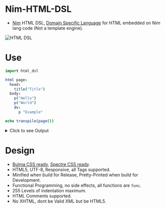# Nim-HTML-DSL

- [Nim](https://nim-lang.org) HTML DSL, [Domain Specific Language](https://en.wikipedia.org/wiki/Domain-specific_language) for HTML embedded on Nim lang code (Not a template engine).

![HTML DSL](https://raw.githubusercontent.com/juancarlospaco/nim-html-dsl/master/temp.png "HTML for Cats")


# Use

```nim
import html_dsl

html page:
  head:
    title("Title")
  body:
    p("Hello")
    p("World")
    dv:
      p "Example"

echo transpile(page())
```

<details>
  <summary>Click to see Output</summary>

Build for Development:

```html
<!DOCTYPE html>
  <html class='has-navbar-fixed-top' >
  <head>
    <meta charset="utf-8">
    <meta name="viewport" content="width=device-width, initial-scale=1">
    <title>Title</title>
  </head>
  <body class='has-navbar-fixed-top' >
    <p >Hello</p>
    <p >World</p>
    <div>
      <p>Example</p>
    </div>
  </body>
</html>
<!-- Nim 0.19.0 -->

```

Build for Release:

```html
<!DOCTYPE html><html class='has-navbar-fixed-top'><head><meta charset="utf-8"><meta name="viewport" content="width=device-width,initial-scale=1"><title>Title</title></head><body class='has-navbar-fixed-top'><p>Hello</p><p>World</p><div><p>Example</p></div></body></html>
```

</details>


# Design

- [Bulma CSS ready](https://bulma.io), [Spectre CSS ready](https://picturepan2.github.io/spectre/getting-started.html).
- HTML5, UTF-8, Responsive, all Tags supported.
- Minified when build for Release, Pretty-Printed when build for Development.
- Functional Programming, no side effects, all functions are `func`.
- 255 Levels of indentation maximum.
- HTML Comments supported.
- No XHTML, dont be Valid XML but be HTML5.
